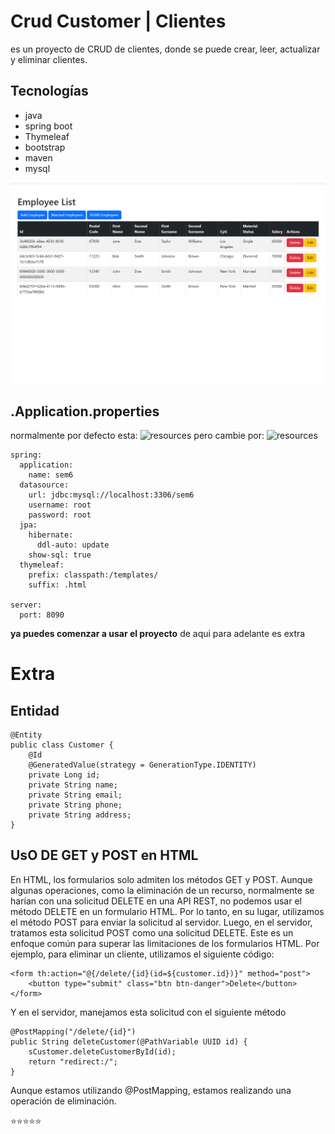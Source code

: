 # Crud Customer | Clientes
es un proyecto de CRUD de clientes, donde se puede crear, leer, actualizar y eliminar clientes.

## Tecnologías
- java
- spring boot
- Thymeleaf
- bootstrap
- maven
- mysql

![img](src/main/resources/static/customer.png)



## .Application.properties

normalmente por defecto esta:   ![resources](https://img.shields.io/badge/%20Resource-application.properties-blue)
pero cambie por: ![resources](https://img.shields.io/badge/%20Resource-application.yml-green)

````
spring:
  application:
    name: sem6
  datasource:
    url: jdbc:mysql://localhost:3306/sem6
    username: root
    password: root
  jpa:
    hibernate:
      ddl-auto: update
    show-sql: true
  thymeleaf:
    prefix: classpath:/templates/
    suffix: .html

server:
  port: 8090
````

**ya puedes comenzar a usar el proyecto** 
de aqui para adelante es extra

# Extra



## Entidad
````
@Entity
public class Customer {
    @Id
    @GeneratedValue(strategy = GenerationType.IDENTITY)
    private Long id;
    private String name;
    private String email;
    private String phone;
    private String address;
}
````

## UsO DE GET y POST en HTML
En HTML, los formularios solo admiten los métodos GET y POST. Aunque algunas operaciones, como la eliminación de un recurso, normalmente se harían con una solicitud DELETE en una API REST, no podemos usar el método DELETE en un formulario HTML.  Por lo tanto, en su lugar, utilizamos el método POST para enviar la solicitud al servidor. Luego, en el servidor, tratamos esta solicitud POST como una solicitud DELETE. Este es un enfoque común para superar las limitaciones de los formularios HTML.  Por ejemplo, para eliminar un cliente, utilizamos el siguiente código:

````
<form th:action="@{/delete/{id}(id=${customer.id})}" method="post">
    <button type="submit" class="btn btn-danger">Delete</button>
</form>
````
Y en el servidor, manejamos esta solicitud con el siguiente método

````
@PostMapping("/delete/{id}")
public String deleteCustomer(@PathVariable UUID id) {
    sCustomer.deleteCustomerById(id);
    return "redirect:/";
}
````
Aunque estamos utilizando @PostMapping, estamos realizando una operación de eliminación.

⭐⭐⭐⭐⭐
